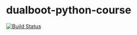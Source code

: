 # dualboot-python-course

[![Build Status](https://img.shields.io/endpoint.svg?url=https%3A%2F%2Factions-badge.atrox.dev%2Fbraginsm%2Fdualboot-python-course%2Fbadge%3Fref%3Ddevelop&style=flat)](https://actions-badge.atrox.dev/braginsm/dualboot-python-course/goto?ref=develop)